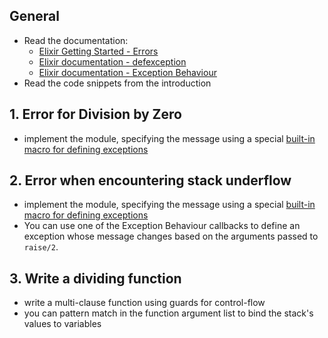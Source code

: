 ## General

- Read the documentation:
  - [Elixir Getting Started - Errors][getting-started-errors]
  - [Elixir documentation - defexception][defexception]
  - [Elixir documentation - Exception Behaviour][exception-behaviour]
- Read the code snippets from the introduction

## 1. Error for Division by Zero

- implement the module, specifying the message using a special [built-in macro for defining exceptions][defexception]

## 2. Error when encountering stack underflow

- implement the module, specifying the message using a special [built-in macro for defining exceptions][defexception]
- You can use one of the Exception Behaviour callbacks to define an exception whose message changes based on the arguments passed to `raise/2`.

## 3. Write a dividing function

- write a multi-clause function using guards for control-flow
- you can pattern match in the function argument list to bind the stack's values to variables

[getting-started-errors]: https://elixir-lang.org/getting-started/try-catch-and-rescue.html#errors
[defexception]: https://hexdocs.pm/elixir/Kernel.html#defexception/1
[exception-behaviour]: https://hexdocs.pm/elixir/Exception.html
